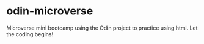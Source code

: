 # odin-microverse
Microverse mini bootcamp using the Odin project 
to practice using html.
Let the coding begins!